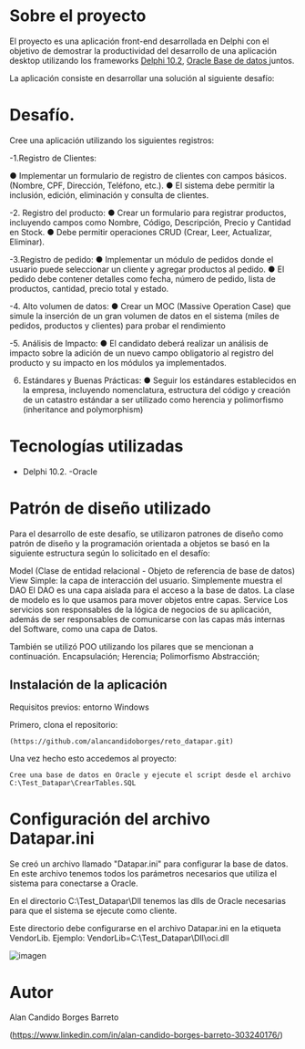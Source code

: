 # Sobre el proyecto
El proyecto es una aplicación front-end desarrollada en Delphi con el objetivo de demostrar la productividad del desarrollo de una aplicación desktop utilizando los frameworks [Delphi 10.2](https://www.embarcadero.com/br/products/delphi), [Oracle Base de datos ](https://www.oracle.com/br/) juntos.

La aplicación consiste en desarrollar una solución al siguiente desafío: 

# Desafío.
Cree una aplicación utilizando los siguientes registros:

-1.Registro de Clientes:

● Implementar un formulario de registro de clientes con campos básicos.
(Nombre, CPF, Dirección, Teléfono, etc.).
● El sistema debe permitir la inclusión, edición, eliminación y consulta de
clientes.

-2. Registro del producto:
● Crear un formulario para registrar productos, incluyendo campos como
Nombre, Código, Descripción, Precio y Cantidad en Stock.
● Debe permitir operaciones CRUD (Crear, Leer, Actualizar, Eliminar).

-3.Registro de pedido:
● Implementar un módulo de pedidos donde el usuario puede seleccionar un
cliente y agregar productos al pedido.
● El pedido debe contener detalles como fecha, número de pedido, lista de
productos, cantidad, precio total y estado.

-4. Alto volumen de datos:
● Crear un MOC (Massive Operation Case) que simule la inserción de un
gran volumen de datos en el sistema (miles de pedidos, productos y
clientes) para probar el rendimiento

-5. Análisis de Impacto:
● El candidato deberá realizar un análisis de impacto sobre la adición de un
nuevo campo obligatorio al registro del producto y su impacto en los
módulos ya implementados.

6. Estándares y Buenas Prácticas:
● Seguir los estándares establecidos en la empresa, incluyendo
nomenclatura, estructura del código y creación de un catastro estándar a
ser utilizado como herencia y polimorfismo (inheritance and polymorphism)

# Tecnologías utilizadas
- Delphi 10.2.
-Oracle

# Patrón de diseño utilizado

Para el desarrollo de este desafío, se utilizaron patrones de diseño como patrón de diseño y la programación orientada a objetos se basó en la siguiente estructura según lo solicitado en el desafío:

Model
  (Clase de entidad relacional - Objeto de referencia de base de datos)
View
   Simple: la capa de interacción del usuario. Simplemente muestra el 
DAO
   El DAO es una capa aislada para el acceso a la base de datos. La clase de modelo es lo que usamos para mover objetos entre capas.
Service
   Los servicios son responsables de la lógica de negocios de su aplicación, además de ser responsables de comunicarse con las capas más internas del Software, como una capa de Datos.

También se utilizó POO utilizando los pilares que se mencionan a continuación.
Encapsulación;
Herencia;
Polimorfismo
Abstracción;
 
## Instalación de la aplicación

Requisitos previos: entorno Windows

Primero, clona el repositorio:
```
(https://github.com/alancandidoborges/reto_datapar.git)
```
Una vez hecho esto accedemos al proyecto:
```
Cree una base de datos en Oracle y ejecute el script desde el archivo
C:\Test_Datapar\CrearTables.SQL

```
# Configuración del archivo Datapar.ini

Se creó un archivo llamado "Datapar.ini" para configurar la base de datos. En este archivo tenemos todos los parámetros necesarios que utiliza el sistema para conectarse a Oracle.

En el directorio C:\Test_Datapar\Dll tenemos las dlls de Oracle necesarias para que el sistema se ejecute como cliente.

Este directorio debe configurarse en el archivo Datapar.ini en la etiqueta VendorLib. Ejemplo:
VendorLib=C:\Test_Datapar\Dll\oci.dll

![imagen](https://github.com/user-attachments/assets/d40acf89-1b05-4738-8200-0fbfb31d4c93)

# Autor

Alan Candido Borges Barreto

(https://www.linkedin.com/in/alan-candido-borges-barreto-303240176/)
